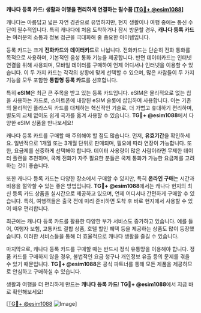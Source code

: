 **캐나다 등록 카드: 생활과 여행을 편리하게 연결하는 필수품 [[TG💪+ @esim1088](https://t.me/s/esim1088)]**

캐나다는 아름답고 넓은 자연 경관으로 유명하지만, 현지 생활이나 여행 중에는 통신 수단이 필수적입니다. 특히 캐나다에 처음 도착하거나 잠시 방문할 경우, **캐나다 등록 카드**는 여러분의 소통과 정보 접근을 극대화해 줄 중요한 아이템입니다.

등록 카드는 크게 **전화카드**와 **데이터카드**로 나뉩니다. 전화카드는 단순히 전화 통화를 목적으로 사용하며, 기본적인 음성 통화 기능을 제공합니다. 반면 데이터카드는 인터넷 연결을 위해 사용되며, 모바일 데이터를 구매하여 언제 어디서나 인터넷을 이용할 수 있습니다. 이 두 가지 카드는 각각의 상황에 맞게 선택할 수 있으며, 많은 사람들이 두 가지 기능을 모두 포함한 **통합형 등록 카드**를 선호합니다.

특히 **eSIM**은 최근 큰 주목을 받고 있는 등록 카드입니다. eSIM은 물리적으로 없는 칩을 사용하는 카드로, 스마트폰에 내장된 eSIM 슬롯에 삽입하여 사용합니다. 이는 기존의 물리적인 플라스틱 카드를 대체하는 혁신적인 기술로, 더 가볍고 휴대하기 편리하며, 별도의 교체 없이도 쉽게 국가를 옮겨 사용할 수 있습니다. **TG💪+ @esim1088**에서 다양한 eSIM 상품을 만나보세요!

캐나다 등록 카드를 구매할 때 주의해야 할 점도 많습니다. 먼저, **유효기간**을 확인하세요. 일반적으로 1개월 또는 3개월 단위로 판매되며, 필요에 따라 연장이 가능합니다. 또한, 요금제를 신중하게 선택해야 합니다. 데이터 사용량이 많은 사람이라면 무제한 데이터 플랜을 추천하며, 국제 전화가 자주 필요한 분들은 국제 통화가 가능한 요금제를 고려하는 것이 좋습니다.

또한 캐나다 등록 카드는 다양한 장소에서 구매할 수 있지만, 특히 **온라인 구매**는 시간과 비용을 절약할 수 있는 좋은 방법입니다. **TG💪+ @esim1088**에서는 캐나다 현지의 최신 등록 카드 상품을 실시간으로 제공하고 있으며, 언제 어디서나 간편하게 구매할 수 있습니다. 특히, 여행객들은 출국 전에 미리 준비하면 도착 후 바로 현지에서 사용할 수 있어 매우 편리합니다.

최근에는 캐나다 등록 카드를 활용한 다양한 부가 서비스도 증가하고 있습니다. 예를 들어, 여행자 보험, 교통카드 결합 상품, 호텔 할인 혜택 등을 제공하는 상품도 많이 등장했습니다. 이러한 서비스들을 통해 더 효율적으로 캐나다 생활을 즐길 수 있습니다.

마지막으로, 캐나다 등록 카드를 구매할 때는 반드시 정식 유통망을 이용해야 합니다. 정품 카드를 구매하지 않을 경우, 불법적인 요금 청구나 개인정보 유출 등의 문제를 겪을 수 있기 때문입니다. **TG💪+ @esim1088**은 공식 파트너를 통해 모든 제품을 제공하므로 안심하고 구매하실 수 있습니다.

생활과 여행을 더 편리하게 만드는 **캐나다 등록 카드**! **TG💪+ @esim1088**에서 지금 바로 확인해보세요! 

[[TG💪+ @esim1088](https://t.me/s/esim1088) ![Image](https://i.postimg.cc/Y0z9fWf4/image.png)]